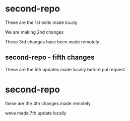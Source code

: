 # second-repo

These are the 1st edits made localy

We are making 2nd changes

These 3rd changes have been made remotely


## second-repo - fifth changes

These are the 5th updates made locally before pul request

# second-repo

these are the 4th changes made remotely

weve made 7th update locally
